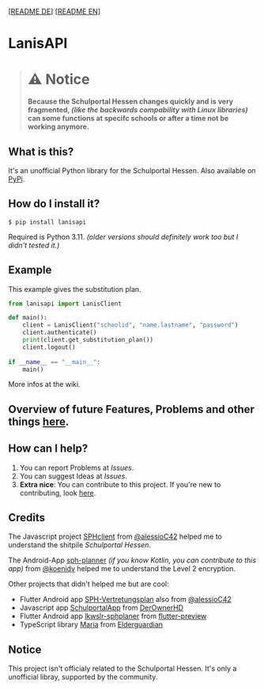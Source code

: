 [[README DE](https://github.com/kurwjan/LanisAPI/blob/master/README-DE.md)]  [[README EN](https://github.com/kurwjan/LanisAPI/blob/master/README.md)]

# LanisAPI

> # ⚠ Notice
> **Because the Schulportal Hessen changes quickly and is very fragmented, *(like the backwards compability with Linux libraries)* can some functions at specifc schools or after a time not be working anymore.**

## What is this?
It's an unofficial Python library for the Schulportal Hessen. Also available on [PyPi](https://pypi.org/project/lanisapi/).

## How do I install it?
```
$ pip install lanisapi
```
Required is Python 3.11. *(older versions should definitely work too but I didn't tested it.)*

## Example
This example gives the substitution plan.
```python
from lanisapi import LanisClient

def main():
    client = LanisClient("schoolid", "name.lastname", "password")
    client.authenticate()
    print(client.get_substitution_plan())
    client.logout()
    
if __name__ == "__main__":
    main()
```
More infos at the wiki.

## Overview of future Features, Problems and other things [here](https://github.com/users/kurwjan/projects/2).

## How can I help?
1. You can report Problems at *Issues*.
2. You can suggest Ideas at *Issues*.
3. **Extra nice**: You can contribute to this project. If you're new to contributing, look [here](https://docs.github.com/en/get-started/quickstart/contributing-to-projects).

## Credits
The Javascript project [SPHclient](https://github.com/alessioC42/SPHclient) from [@alessioC42](https://github.com/alessioC42) helped me to understand the shitpile *Schulportal Hessen*.

The Android-App [sph-planner](https://github.com/koenidv/sph-planner) *(if you know Kotlin, you can contribute to this app)* from [@koenidv](https://github.com/koenidv) helped me to understand the Level 2 encryption.

Other projects that didn't helped me but are cool:

* Flutter Android app [SPH-Vertretungsplan](https://github.com/alessioC42/SPH-vertretungsplan) also from [@alessioC42](https://github.com/alessioC42)
* Javascript app [SchulportalApp](https://github.com/DerOwnerHD/SchulportalApp) from [DerOwnerHD](https://github.com/DerOwnerHD)
* Flutter Android app [lkwslr-sphplaner](https://github.com/flutter-preview/lkwslr-sphplaner) from [flutter-preview](https://github.com/flutter-preview)
* TypeScript library [Maria](https://github.com/elderguardian/maria) from [Elderguardian](https://github.com/elderguardian/)

## Notice
This project isn't officialy related to the Schulportal Hessen. It's only a unofficial libray, supported by the community.
